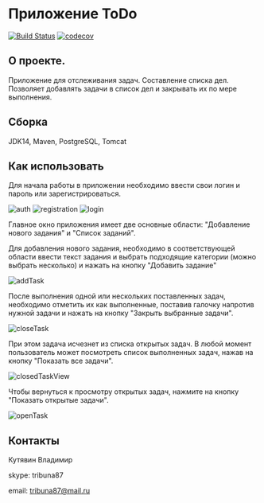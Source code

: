 # Приложение ToDo 
[![Build Status](https://app.travis-ci.com/kva-devops/todo.svg?branch=master)](https://app.travis-ci.com/kva-devops/todo)
[![codecov](https://codecov.io/gh/kva-devops/todo/branch/master/graph/badge.svg?token=6JFJVOASHI)](https://codecov.io/gh/kva-devops/todo)

## О проекте.
Приложение для отслеживания задач. Составление списка дел. 
Позволяет добавлять задачи в список дел и закрывать их по мере выполнения.

## Сборка 
JDK14, Maven, PostgreSQL, Tomcat

## Как использовать
Для начала работы в приложении необходимо ввести свои логин и пароль или зарегистрироваться.

![auth](images/Selection_086.png)
![registration](images/Selection_088.png)
![login](images/Selection_089.png)

Главное окно приложения имеет две основные области: 
"Добавление нового задания" и "Список заданий".

Для добавления нового задания, необходимо в соответствующей области ввести
текст задания и выбрать подходящие категории (можно выбрать несколько) и
нажать на кнопку "Добавить задание"

![addTask](images/Selection_094.png)
 
После выполнения одной или нескольких поставленных задач, необходимо 
отметить их как выполненные, поставив галочку
напротив нужной задачи и нажать на кнопку "Закрыть выбранные задачи".

![closeTask](images/Selection_095.png)

При этом задача исчезнет из списка открытых задач. В любой момент пользователь
может посмотреть список выполненных задач, нажав на кнопку "Показать все задачи".

![closedTaskView](images/Selection_096.png)

Чтобы вернуться к просмотру открытых задач, нажмите на кнопку "Показать открытые задачи".

![openTask](images/Selection_097.png)
 
## Контакты
Кутявин Владимир

skype: tribuna87

email: tribuna87@mail.ru
